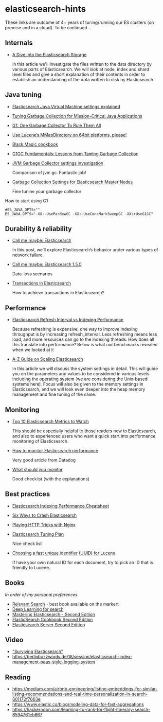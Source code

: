 # elasticsearch-hints

These links are outcome of 4+ years of tuning/running our ES clusters (on premise and in a cloud). To be continued...

## Internals

- [A Dive into the Elasticsearch Storage](https://www.found.no/foundation/dive-into-elasticsearch-storage/)
  
   In this article we'll investigate the files written to the data directory by various parts of Elasticsearch. We will look at node, index and shard level files and give a short explanation of their contents in order to establish an understanding of the data written to disk by Elasticsearch.


## Java tuning

- [Elasticsearch Java Virtual Machine settings explained](http://jprante.github.io/2012/11/28/Elasticsearch-Java-Virtual-Machine-settings-explained.html)
- [Tuning Garbage Collection for Mission-Critical Java Applications](http://blog.mgm-tp.com/2013/03/garbage-collection-tuning/)
- [G1: One Garbage Collector To Rule Them All](http://www.infoq.com/articles/G1-One-Garbage-Collector-To-Rule-Them-All)
- [Use Lucene’s MMapDirectory on 64bit platforms, please!](http://blog.thetaphi.de/)
- [Black Magic cookbook](http://product.hubspot.com/blog/g1gc-tuning-your-hbase-cluster)
- [G1GC Fundamentals: Lessons from Taming Garbage Collection](http://product.hubspot.com/blog/g1gc-fundamentals-lessons-from-taming-garbage-collection)
- [JVM Garbage Collector settings
investigation](https://tigase.tech/attachments/download/4808/GC-result.pdf)

    Comparison of jvm gc. Fantastic job!
    
- [Garbage Collection Settings for Elasticsearch Master Nodes](https://dzone.com/articles/garbage-collection-settings-for-elasticsearch-mast)
    
    Fine tunine your garbage collector

How to start using G1
```
#ES_JAVA_OPTS=""
ES_JAVA_OPTS="-XX:-UseParNewGC -XX:-UseConcMarkSweepGC -XX:+UseG1GC"

```


## Durability & reliability

- [Call me maybe: Elasticsearch](https://aphyr.com/posts/317-call-me-maybe-elasticsearch)

   In this post, we’ll explore Elasticsearch’s behavior under various types of network failure.

- [Call me maybe: Elasticsearch 1.5.0](https://aphyr.com/posts/323-call-me-maybe-elasticsearch-1-5-0)

   Data-loss scenarios

- [Transactions in Elasticsearch](https://blog.codecentric.de/en/2014/10/transactions-elasticsearch/)

   How to achieve transactions in Elasticsearch?


## Performance

- [Elasticsearch Refresh Interval vs Indexing Performance](http://blog.sematext.com/2013/07/08/elasticsearch-refresh-interval-vs-indexing-performance/)

   Because refreshing is expensive, one way to improve indexing throughput is by increasing refresh_interval. Less refreshing means less load, and more resources can go to the indexing threads. How does all this translate into performance? Below is what our benchmarks revealed when we looked at it 

- [A-Z Guide on Scaling Elasticsearch](https://qbox.io/blog/a-z-guide-on-scaling-elasticsearch)

   In this article we will discuss the system settings in detail. This will guide you on the parameters and values to be considered in various levels including the operating system (we are considering the Unix-based systems here). Focus will also be given to the memory settings in Elasticsearch, and we will look even deeper into the heap memory management and fine tuning of the same.

## Monitoring

- [Top 10 Elasticsearch Metrics to Watch](http://blog.sematext.com/2015/05/05/top-10-elasticsearch-metrics-to-watch/)

   This should be especially helpful to those readers new to Elasticsearch, and also to experienced users who want a quick start into performance monitoring of Elasticsearch.

- [How to monitor Elasticsearch performance](https://www.datadoghq.com/blog/monitor-elasticsearch-performance-metrics/)

   Very good article from Datadog
   
- [What should you monitor](https://support.lucidworks.com/hc/en-us/articles/201298247-What-should-you-monitor)
   
   Good checklist (with the explanations)

## Best practices

- [Elasticsearch Indexing Performance Cheatsheet](https://blog.codecentric.de/en/2014/05/elasticsearch-indexing-performance-cheatsheet/)
- [Six Ways to Crash Elasticsearch](https://www.found.no/foundation/crash-elasticsearch/)
- [Playing HTTP Tricks with Nginx](https://www.elastic.co/blog/playing-http-tricks-nginx)
- [Elasticsearch Tuning Plan](https://gist.github.com/mrflip/5366376)

   Nice check list

- [Choosing a fast unique identifier (UUID) for Lucene](http://blog.mikemccandless.com/2014/05/choosing-fast-unique-identifier-uuid.html)
  
   If have your own natural ID for each document, try to pick an ID that is friendly to Lucene. 

## Books

*In order of my personal preferences*

- [Relevant Search](https://www.manning.com/books/relevant-search) - best book available on the markert
- [Deep Learning for search](https://www.manning.com/books/deep-learning-for-search)
- [Mastering Elasticsearch - Second Edition](http://www.amazon.co.uk/Mastering-Elasticsearch-Second-Rafal-Kuc/dp/1783553790)
- [ElasticSearch Cookbook Second Edition](http://www.amazon.co.uk/ElasticSearch-Cookbook-Second-Edition-Alberto/)
- [Elasticsearch Server Second Edition](http://www.amazon.co.uk/Elasticsearch-Server-Second-Edition-Rogozi/dp/1783980524/) 

## Video

- ["Surviving Elasticsearch"](https://www.youtube.com/watch?v=gT-L6r37SPA)
- https://berlinbuzzwords.de/18/session/elasticsearch-index-management-paas-style-logging-system

## Reading

- https://medium.com/airbnb-engineering/listing-embeddings-for-similar-listing-recommendations-and-real-time-personalization-in-search-601172f7603e
- https://www.elastic.co/blog/modeling-data-for-fast-aggregations
- https://hackernoon.com/learning-to-rank-for-flight-itinerary-search-8594761eb867

